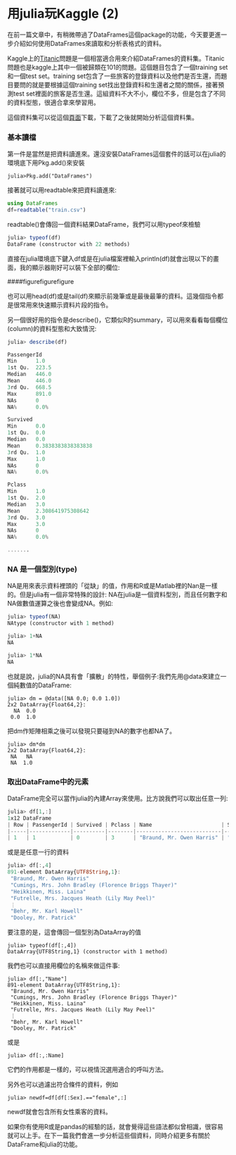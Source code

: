 # 用julia玩Kaggle (2)

在前一篇文章中，有稍微帶過了DataFrames這個package的功能，今天要更進一步介紹如何使用DataFrames來讀取和分析表格式的資料。

Kaggle上的[Titanic](http://www.kaggle.com/c/titanic-gettingStarted)問題是一個相當適合用來介紹DataFrames的資料集。Titanic問題也是kaggle上其中一個被歸類在101的問題。這個題目包含了一個training set和一個test set。training set包含了一些旅客的登錄資料以及他們是否生還，而題目要問的就是要根據這個training set找出登錄資料和生還者之間的關係，接著預測test set裡面的旅客是否生還。這組資料不大不小，欄位不多，但是包含了不同的資料型態，很適合拿來學習用。

這個資料集可以從這個[頁面](http://www.kaggle.com/c/titanic-gettingStarted/data)下載，下載了之後就開始分析這個資料集。

### 基本讀檔

第一件是當然是把資料讀進來。還沒安裝DataFrames這個套件的話可以在julia的環境底下用Pkg.add()來安裝

```juli
julia>Pkg.add("DataFrames")
```

接著就可以用readtable來把資料讀進來:

```julia
using DataFrames
df=readtable("train.csv")
```

readtable()會傳回一個資料結果DataFrame，我們可以用typeof來檢驗

```julia
julia> typeof(df)
DataFrame (constructor with 22 methods)
```

直接在julia環境底下鍵入df或是在julia檔案裡輸入println(df)就會出現以下的畫面，我的顯示器剛好可以裝下全部的欄位:

####figurefigurefigure


也可以用head(df)或是tail(df)來顯示前幾筆或是最後最筆的資料。這幾個指令都是很常用來快速顯示資料片段的指令。

另一個很好用的指令是describe()，它類似R的summary，可以用來看看每個欄位(column)的資料型態和大致情況:

```julia
julia> describe(df)

PassengerId
Min      1.0
1st Qu.  223.5
Median   446.0
Mean     446.0
3rd Qu.  668.5
Max      891.0
NAs      0
NA%      0.0%

Survived
Min      0.0
1st Qu.  0.0
Median   0.0
Mean     0.3838383838383838
3rd Qu.  1.0
Max      1.0
NAs      0
NA%      0.0%

Pclass
Min      1.0
1st Qu.  2.0
Median   3.0
Mean     2.308641975308642
3rd Qu.  3.0
Max      3.0
NAs      0
NA%      0.0%

.......

```

### NA 是一個型別(type)

NA是用來表示資料裡頭的「從缺」的值，作用和R或是Matlab裡的Nan是一樣的。但是julia有一個非常特殊的設計: NA在julia是一個資料型別，而且任何數字和NA做數值運算之後也會變成NA。例如:

```julia
julia> typeof(NA)
NAtype (constructor with 1 method)

julia> 1+NA
NA

julia> 1*NA
NA
```
也就是說，julia的NA具有會「擴散」的特性，舉個例子:我們先用@data來建立一個純數值的DataFrame:

```
julia> dm = @data([NA 0.0; 0.0 1.0])
2x2 DataArray{Float64,2}:
  NA  0.0
 0.0  1.0
```

把dm作矩陣相乘之後可以發現只要碰到NA的數字也都NA了。

```
julia> dm*dm
2x2 DataArray{Float64,2}:
 NA   NA
 NA  1.0
```

### 取出DataFrame中的元素

DataFrame完全可以當作julia的內建Array來使用。比方說我們可以取出任意一列:

```julia
julia> df[1,:]
1x12 DataFrame
| Row | PassengerId | Survived | Pclass | Name                      | Sex    | Age  | SibSp | Parch | Ticket      | Fare | Cabin | Embarked |
|-----|-------------|----------|--------|---------------------------|--------|------|-------|-------|-------------|------|-------|----------|
| 1   | 1           | 0        | 3      | "Braund, Mr. Owen Harris" | "male" | 22.0 | 1     | 0     | "A/5 21171" | 7.25 | NA    | "S"      |
```

或是是任意一行的資料

```julia
julia> df[:,4]
891-element DataArray{UTF8String,1}:
 "Braund, Mr. Owen Harris"                                  
 "Cumings, Mrs. John Bradley (Florence Briggs Thayer)"      
 "Heikkinen, Miss. Laina"                                   
 "Futrelle, Mrs. Jacques Heath (Lily May Peel)"             
 ⋮                                                                     
 "Behr, Mr. Karl Howell"                                    
 "Dooley, Mr. Patrick"

```

要注意的是，這會傳回一個型別為DataArray的值

```
julia> typeof(df[:,4])
DataArray{UTF8String,1} (constructor with 1 method)
```

我們也可以直接用欄位的名稱來做這件事:

```
julia> df[:,"Name"]
891-element DataArray{UTF8String,1}:
 "Braund, Mr. Owen Harris"                                  
 "Cumings, Mrs. John Bradley (Florence Briggs Thayer)"      
 "Heikkinen, Miss. Laina"                                   
 "Futrelle, Mrs. Jacques Heath (Lily May Peel)"             
 ⋮                                                                     
 "Behr, Mr. Karl Howell"                                    
 "Dooley, Mr. Patrick"
```

或是

```
julia> df[:,:Name]
```

它們的作用都是一樣的，可以視情況選用適合的呼叫方法。

另外也可以過濾出符合條件的資料，例如

```
julia> newdf=df[df[:Sex].=="female",:]

```

newdf就會包含所有女性乘客的資料。


如果你有使用R或是pandas的經驗的話，就會覺得這些語法都似曾相識，很容易就可以上手。在下一篇我們會進一步分析這些個資料，同時介紹更多有關於DataFrame和julia的功能。

